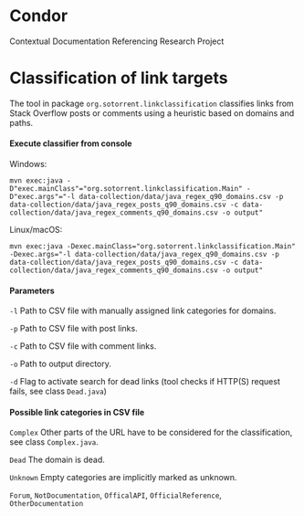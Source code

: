 # Condor
Contextual Documentation Referencing Research Project

# Classification of link targets
The tool in package `org.sotorrent.linkclassification` classifies links
from Stack Overflow posts or comments using a heuristic based on domains and paths.

#### Execute classifier from console

Windows:

    mvn exec:java -D"exec.mainClass"="org.sotorrent.linkclassification.Main" -D"exec.args"="-l data-collection/data/java_regex_q90_domains.csv -p data-collection/data/java_regex_posts_q90_domains.csv -c data-collection/data/java_regex_comments_q90_domains.csv -o output"

Linux/macOS:

    mvn exec:java -Dexec.mainClass="org.sotorrent.linkclassification.Main" -Dexec.args="-l data-collection/data/java_regex_q90_domains.csv -p data-collection/data/java_regex_posts_q90_domains.csv -c data-collection/data/java_regex_comments_q90_domains.csv -o output"

#### Parameters

`-l` Path to CSV file with manually assigned link categories for domains.

`-p` Path to CSV file with post links.

`-c` Path to CSV file with comment links.

`-o` Path to output directory.

`-d` Flag to activate search for dead links (tool checks if HTTP(S) request fails, see class `Dead.java`)

#### Possible link categories in CSV file

`Complex` Other parts of the URL have to be considered for the classification, see class `Complex.java`.

`Dead` The domain is dead. 

`Unknown` Empty categories are implicitly marked as unknown.

 `Forum`, `NotDocumentation`, `OfficalAPI`, `OfficialReference`, `OtherDocumentation`
